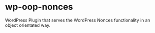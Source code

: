 # wp-oop-nonces
WordPress Plugin that serves the WordPress Nonces functionality in an object orientated way.
